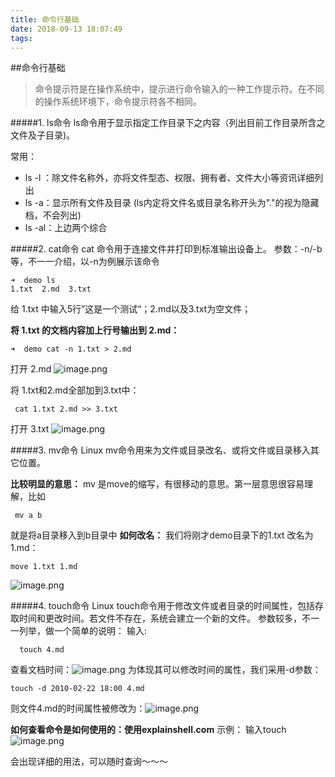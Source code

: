 ```yaml
---
title: 命令行基础
date: 2018-09-13 18:07:49
tags:
---
```

##命令行基础
> 命令提示符是在操作系统中，提示进行命令输入的一种工作提示符。在不同的操作系统环境下，命令提示符各不相同。

#####1. ls命令
ls命令用于显示指定工作目录下之内容（列出目前工作目录所含之文件及子目录)。

常用：
* ls -l ：除文件名称外，亦将文件型态、权限、拥有者、文件大小等资讯详细列出
* ls -a：显示所有文件及目录 (ls内定将文件名或目录名称开头为"."的视为隐藏档，不会列出)
* ls -al：上边两个综合

#####2. cat命令
cat 命令用于连接文件并打印到标准输出设备上。
参数：-n/-b等，不一一介绍，以-n为例展示该命令

    ➜  demo ls
    1.txt  2.md  3.txt
给 1.txt 中输入5行”这是一个测试“；2.md以及3.txt为空文件；

**将 1.txt 的文档内容加上行号输出到 2.md：**

    ➜  demo cat -n 1.txt > 2.md
打开 2.md
![image.png](https://upload-images.jianshu.io/upload_images/7513933-c8da5499b7945407.png?imageMogr2/auto-orient/strip%7CimageView2/2/w/1240)

将 1.txt和2.md全部加到3.txt中：
     
     cat 1.txt 2.md >> 3.txt

打开 3.txt
![image.png](https://upload-images.jianshu.io/upload_images/7513933-0036d1988fa9bbb0.png?imageMogr2/auto-orient/strip%7CimageView2/2/w/1240)

#####3. mv命令
Linux mv命令用来为文件或目录改名、或将文件或目录移入其它位置。

**比较明显的意思：**
mv 是move的缩写，有很移动的意思。第一层意思很容易理解，比如

     mv a b
就是将a目录移入到b目录中
**如何改名：**
我们将刚才demo目录下的1.txt 改名为 1.md：
 
    move 1.txt 1.md

![image.png](https://upload-images.jianshu.io/upload_images/7513933-a55d917512924240.png?imageMogr2/auto-orient/strip%7CimageView2/2/w/1240)



#####4. touch命令
Linux touch命令用于修改文件或者目录的时间属性，包括存取时间和更改时间。若文件不存在，系统会建立一个新的文件。
参数较多，不一一列举，做一个简单的说明：
 输入:

      touch 4.md
查看文档时间：![image.png](https://upload-images.jianshu.io/upload_images/7513933-65e76529d0bfd0c0.png?imageMogr2/auto-orient/strip%7CimageView2/2/w/1240)
为体现其可以修改时间的属性，我们采用-d参数：

    touch -d 2010-02-22 18:00 4.md

则文件4.md的时间属性被修改为：![image.png](https://upload-images.jianshu.io/upload_images/7513933-9eaf56a9687892fc.png?imageMogr2/auto-orient/strip%7CimageView2/2/w/1240)

**如何查看命令是如何使用的：使用explainshell.com**
示例：
输入touch
![image.png](https://upload-images.jianshu.io/upload_images/7513933-1b04f94e3f5ba069.png?imageMogr2/auto-orient/strip%7CimageView2/2/w/1240)

会出现详细的用法，可以随时查询～～～

